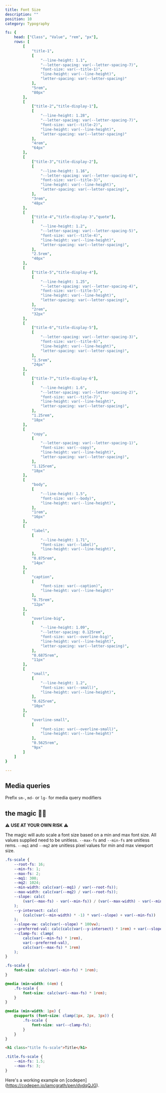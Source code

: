 ```yaml
---
title: Font Size
description: ""
position: 10
category: Typography

fs: {
	head: ["Class", "Value", "rem", "px"],
	rows: [
		[
			"title-1",
			[
				"--line-height: 1.1",
				"--letter-spacing: var(--letter-spacing-7)",
				"font-size: var(--title-1)",
				"line-height: var(--line-height)",
				"letter-spacing: var(--letter-spacing)"
			],
			"5rem",
			"80px"
		],
		[
			["title-2","title-display-1"],
			[
				"--line-height: 1.28",
				"--letter-spacing: var(--letter-spacing-7)",
				"font-size: var(--title-2)",
				"line-height: var(--line-height)",
				"letter-spacing: var(--letter-spacing)"
			],
			"4rem",
			"64px"
		],
		[
			["title-3","title-display-2"],
			[
				"--line-height: 1.16",
				"--letter-spacing: var(--letter-spacing-6)",
				"font-size: var(--title-3)",
				"line-height: var(--line-height)",
				"letter-spacing: var(--letter-spacing)",
			],
			"3rem",
			"48px"
		],
		[
			["title-4","title-display-3","quote"],
			[
				"--line-height: 1.2",
				"--letter-spacing: var(--letter-spacing-5)",
				"font-size: var(--title-4)",
				"line-height: var(--line-height)",
				"letter-spacing: var(--letter-spacing)",
			],
			"2.5rem",
			"40px"
		],
		[
			["title-5","title-display-4"],
			[
				"--line-height: 1.25",
				"--letter-spacing: var(--letter-spacing-4)",
				"font-size: var(--title-5)",
				"line-height: var(--line-height)",
				"letter-spacing: var(--letter-spacing)",
			],
			"2rem",
			"32px"
		],
		[
			["title-6","title-display-5"],
			[
				"--letter-spacing: var(--letter-spacing-3)",
				"font-size: var(--title-6)",
				"line-height: var(--line-height)",
				"letter-spacing: var(--letter-spacing)",
			],
			"1.5rem",
			"24px"
		],
		[
			["title-7","title-display-6"],
			[
				"--line-height: 1.6",
				"--letter-spacing: var(--letter-spacing-2)",
				"font-size: var(--title-7)",
				"line-height: var(--line-height)",
				"letter-spacing: var(--letter-spacing)",
			],
			"1.25rem",
			"18px"
		],
		[
			"copy",
			[
				"--letter-spacing: var(--letter-spacing-1)",
				"font-size: var(--copy)",
				"line-height: var(--line-height)",
				"letter-spacing: var(--letter-spacing)",
			],
			"1.125rem",
			"18px"
		],
		[
			"body",
			[
				"--line-height: 1.5",
				"font-size: var(--body)",
				"line-height: var(--line-height)",
			],
			"1rem",
			"16px"
		],
		[
			"label",
			[
				"--line-height: 1.71",
				"font-size: var(--label)",
				"line-height: var(--line-height)",
			],
			"0.875rem",
			"14px"
		],
		[
			"caption",
			[
				"font-size: var(--caption)",
				"line-height: var(--line-height)"
			],
			"0.75rem",
			"12px"
		],
		[
			"overline-big",
			[
				"--line-height: 1.09",
				"--letter-spacing: 0.125rem",
				"font-size: var(--overline-big)",
				"line-height: var(--line-height)",
				"letter-spacing: var(--letter-spacing)",
			],
			"0.6875rem",
			"11px"
		],
		[
			"small",
			[
				"--line-height: 1.2",
				"font-size: var(--small)",
				"line-height: var(--line-height)",
			],
			"0.625rem",
			"10px"
		],
		[
			"overline-small",
			[
				"font-size: var(--overline-small)",
				"line-height: var(--line-height)"
			],
			"0.5625rem",
			"9px"
		]
	]
}

---
```


<c-table pn="fs"></c-table>

## Media queries

Prefix `sm-`, `md-` or `lg-` for media query modifiers

## the magic 🧙‍♂️

⚠️ **USE AT YOUR OWN RISK** ⚠️

The magic will auto scale a font size based on a min and max font size. All values supplied need to be unitless. `--max-fs` and `--min-fs` are unitless rems. `--mq1` and `--mq2` are unitless pixel values for min and max viewport size.

```css
.fs-scale {
	--root-fs: 16;
	--min-fs: 1;
	--max-fs: 2;
	--mq1: 300;
	--mq2: 1024;
	--min-width: calc(var(--mq1) / var(--root-fs));
	--max-width: calc(var(--mq2) / var(--root-fs));
	--slope: calc(
		(var(--max-fs) - var(--min-fs)) / (var(--max-width) - var(--min-width))
	);
	--y-intersect: calc(
		(calc(var(--min-width) * -1) * var(--slope) + var(--min-fs))
	);
	--slope-vw: calc(var(--slope) * 100vw);
	--preferred-val: calc(calc(var(--y-intersect) * 1rem) + var(--slope-vw));
	--clamp-fs: clamp(
		calc(var(--min-fs) * 1rem),
		var(--preferred-val),
		calc(var(--max-fs) * 1rem)
	);
}

.fs-scale {
	font-size: calc(var(--min-fs) * 1rem);
}

@media (min-width: 64em) {
	.fs-scale {
		font-size: calc(var(--max-fs) * 1rem);
	}
}

@media (min-width: 1px) {
	@supports (font-size: clamp(1px, 2px, 3px)) {
		.fs-scale {
			font-size: var(--clamp-fs);
		}
	}
}
```

<!--prettier-ignore-->
<code-group>
<code-block label="HTML" active>

```html
<h1 class="title fs-scale">Title</h1>
```

</code-block>
<code-block label="CSS">

```css
.title.fs-scale {
	--min-fs: 1.5;
	--max-fs: 3;
}
```

</code-block>
</code-group>

Here's a working example on [codepen] (https://codepen.io/jamcgrath/pen/dydqQJG).
